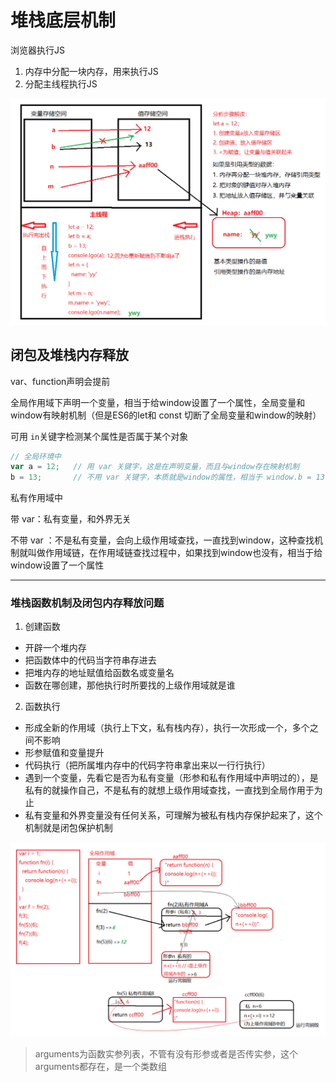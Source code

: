 # 堆栈底层机制

浏览器执行JS

1. 内存中分配一块内存，用来执行JS
2. 分配主线程执行JS



![](../../images/堆栈内存机制.png)



## 闭包及堆栈内存释放

var、function声明会提前

全局作用域下声明一个变量，相当于给window设置了一个属性，全局变量和window有映射机制（但是ES6的let和 const 切断了全局变量和window的映射）

可用 ```in```关键字检测某个属性是否属于某个对象

```javascript
// 全局环境中
var a = 12;   // 用 var 关键字，这是在声明变量，而且与window存在映射机制
b = 13;       // 不用 var 关键字，本质就是window的属性，相当于 window.b = 13;
```

私有作用域中

带 var：私有变量，和外界无关

不带 var ：不是私有变量，会向上级作用域查找，一直找到window，这种查找机制就叫做作用域链，在作用域链查找过程中，如果找到window也没有，相当于给window设置了一个属性



------

### 堆栈函数机制及闭包内存释放问题

1. 创建函数

+ 开辟一个堆内存
+ 把函数体中的代码当字符串存进去
+ 把堆内存的地址赋值给函数名或变量名
+ 函数在哪创建，那他执行时所要找的上级作用域就是谁



2. 函数执行

+ 形成全新的作用域（执行上下文，私有栈内存），执行一次形成一个，多个之间不影响
+ 形参赋值和变量提升
+ 代码执行（把所属堆内存中的代码字符串拿出来以一行行执行）
+ 遇到一个变量，先看它是否为私有变量（形参和私有作用域中声明过的），是私有的就操作自己，不是私有的就想上级作用域查找，一直找到全局作用于为止
+ 私有变量和外界变量没有任何关系，可理解为被私有栈内存保护起来了，这个机制就是闭包保护机制



![](../../images/堆栈内存释放.png)



> arguments为函数实参列表，不管有没有形参或者是否传实参，这个arguments都存在，是一个类数组